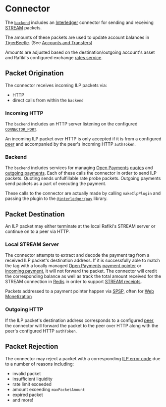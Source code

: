 # Connector

The [`backend`](../../introduction/architecture.md#backend) includes an [Interledger](../../reference/glossary.md#interledger-protocol) connector for sending and receiving [STREAM](../../reference/glossary.md#stream) packets.

The amounts of these packets are used to update account balances in [TigerBeetle](../../reference/glossary.md#tigerbeetle). (See [Accounts and Transfers](../accounting/accounts-and-transfers.md))

Amounts are adjusted based on the destination/outgoing account's asset and Rafiki's configured exchange [rates service](../../integration/getting-started.md#exchange-rates).

## Packet Origination

The connector receives incoming ILP packets via:

- HTTP
- direct calls from within the `backend`

### Incoming HTTP

The `backend` includes an HTTP server listening on the configured [`CONNECTOR_PORT`](../../integration/deployment.md#backend).

An incoming ILP packet over HTTP is only accepted if it is from a configured [peer](./peering.md) and accompanied by the peer's incoming HTTP `authToken`.

### Backend

The `backend` includes services for managing [Open Payments](../../reference/glossary.md#open-payments) [quotes](https://docs.openpayments.guide/reference/create-quote) and [outgoing payments](https://docs.openpayments.guide/reference/create-outgoing-payment). Each of these calls the connector in order to send ILP packets. Quoting sends unfulfillable rate probe packets. Outgoing payments send packets as a part of executing the payment.

These calls to the connector are actually made by calling `makeIlpPlugin` and passing the plugin to the [`@interledger/pay`](https://github.com/interledgerjs/interledgerjs/tree/master/packages/pay) library.

## Packet Destination

An ILP packet may either terminate at the local Rafiki's STREAM server or continue on to a peer via HTTP.

### Local STREAM Server

The connector attempts to extract and decode the payment tag from a received ILP packet's destination address. If it is successfully able to match the tag with a locally managed [Open Payments](../../reference/glossary.md#open-payments) [payment pointer](../../reference/glossary.md#payment-pointer) or [incoming payment](https://docs.openpayments.guide/reference/create-incoming-payment), it will not forward the packet. The connector will credit the corresponding balance as well as track the total amount received for the STREAM connection in [Redis](../../introduction/architecture.md) in order to support [STREAM receipts](https://interledger.org/rfcs/0039-stream-receipts/).

Packets addressed to a payment pointer happen via [SPSP](../../reference/glossary.md#payment-pointer), often for [Web Monetization](../../reference/glossary.md#web-monetization)

### Outgoing HTTP

If the ILP packet's destination address corresponds to a configured [peer](./peering.md), the connector will forward the packet to the peer over HTTP along with the peer's configured HTTP `authToken`.

## Packet Rejection

The connector may reject a packet with a corresponding [ILP error code](https://interledger.org/rfcs/0027-interledger-protocol-4/#error-codes) due to a number of reasons including:

- invalid packet
- insufficient liquidity
- rate limit exceeded
- amount exceeding `maxPacketAmount`
- expired packet
- and more!
